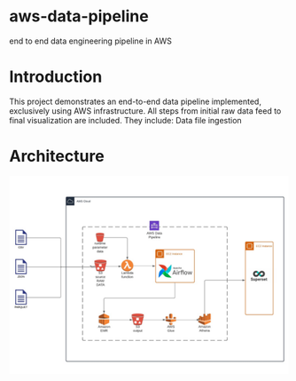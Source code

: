 # aws-data-pipeline
 end to end data engineering pipeline in AWS


# Introduction
This project demonstrates an end-to-end data pipeline implemented, exclusively using AWS infrastructure. All steps from initial raw data feed to final visualization are included. 
They include:
Data file ingestion

# Architecture
![pipeline](images/pipeline-diagram.jpeg)
